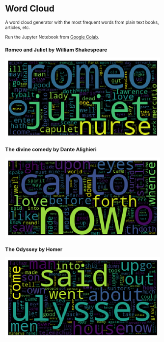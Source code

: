 # Word Cloud
A word cloud generator with the most frequent words from plain text books, articles, etc.

Run the Jupyter Notebook from [Google Colab](https://colab.research.google.com).

### Romeo and Juliet by William Shakespeare
![Romeo and Juliet by William Shakespeare](output/wordcloud-1513.png)

### The divine comedy by Dante Alighieri
![The divine comedy by Dante Alighieri](output/wordcloud-8800.png)

### The Odyssey by Homer
![The Odyssey by Homer](output/wordcloud-1727.png)